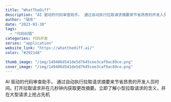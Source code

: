 ```yaml
---
title: "WhatTheDiff"
description: "AI 驱动的代码审查助手。 通过自动执行拉取请求摘要来节省昂贵的开发人员时间。打开拉取请求并在几秒钟内获取更改摘要。立即"
author: "瑞东"
date: "2023-03-30"
tags:
  - "代码纠错"
categories: 代码开发
series: "application"
website_link: "https://whatthediff.ai/"
color: "#292148"

thumb_image: "/img/149406d541de5d7645cee3caf9ac89ce.png"
cover_image: "/img/149406d541de5d7645cee3caf9ac89ce.png"
---
```


AI 驱动的代码审查助手。 通过自动执行拉取请求摘要来节省昂贵的开发人员时间。打开拉取请求并在几秒钟内获取更改摘要。立即了解小型拉取请求的含义，并在大型请求上抢占先机